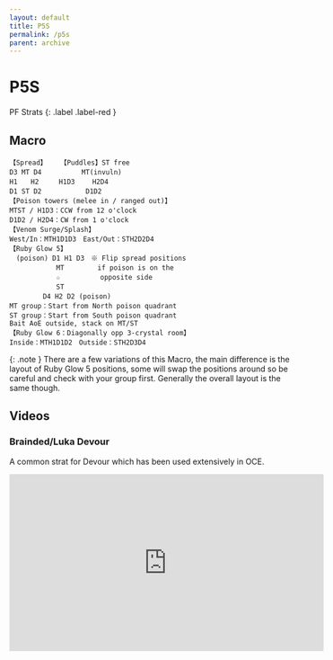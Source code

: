 ```yaml
---
layout: default
title: P5S
permalink: /p5s
parent: archive
---
```


# P5S

PF Strats 
{: .label .label-red }

## Macro

```
【Spread】　　　【Puddles】ST free
D3 MT D4　　　　　　MT(invuln)
H1　　H2　　　H1D3　　 H2D4
D1 ST D2　　　　　　 D1D2
【Poison towers (melee in / ranged out)】
MTST / H1D3：CCW from 12 o'clock
D1D2 / H2D4：CW from 1 o'clock
【Venom Surge/Splash】
West/In：MTH1D1D3　East/Out：STH2D2D4
【Ruby Glow 5】
　(poison) D1 H1 D3　※ Flip spread positions
　　　　　　　MT　　　　　if poison is on the
　　　　　　　☆　　　　　　opposite side
　　　　　　　ST　　　　　
　　　　　D4 H2 D2 (poison)
MT group：Start from North poison quadrant
ST group：Start from South poison quadrant
Bait AoE outside, stack on MT/ST
【Ruby Glow 6：Diagonally opp 3-crystal room】
Inside：MTH1D1D2　Outside：STH2D3D4
```

{: .note }
There are a few variations of this Macro, the main difference is the layout of Ruby Glow 5 positions, some will swap the positions around so be careful and check with your group first. Generally the overall layout is the same though.

## Videos

### Brainded/Luka Devour
A common strat for Devour which has been used extensively in OCE.
<iframe width="560" height="315" src="https://www.youtube.com/embed/ogH5TAok5CA" title="YouTube video player" frameborder="0" allow="accelerometer; autoplay; clipboard-write; encrypted-media; gyroscope; picture-in-picture; web-share" allowfullscreen></iframe>

